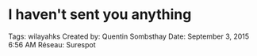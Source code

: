 # I haven't sent you anything

Tags: wilayahks
Created by: Quentin Sombsthay
Date: September 3, 2015 6:56 AM
Réseau: Surespot